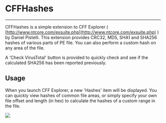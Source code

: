 # CFFHashes #

----------

CFFHashes is a simple extension to CFF Explorer ( [http://www.ntcore.com/exsuite.php](http://www.ntcore.com/exsuite.php) ) by Daniel Pistelli. This extension provides CRC32, MD5, SHA1 and SHA256 hashes of various parts of PE file. You can also perform a custom hash on any area of the file.

A 'Check VirusTotal' button is provided to quickly check and see if the calculated SHA256 has been reported previously. 

## Usage ##

When you launch CFF Explorer, a new 'Hashes' item will be displayed. You can quickly view hashes of common file areas, or simply specify your own file offset and length  (in hex) to calculate the hashes of a custom range in the file.

![](https://raw.githubusercontent.com/bfosterjr/CFFHashes/master/cffhashes.png)